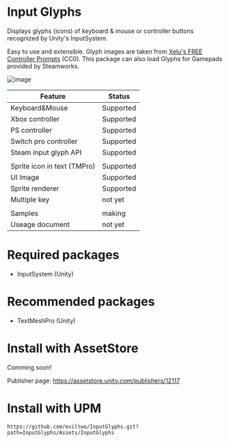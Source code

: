 # Input Glyphs
Displays glyphs (icons) of keyboard & mouse or controller buttons recognized by Unity's InputSystem.

Easy to use and extensible. Glyph images are taken from [Xelu's FREE Controller Prompts](https://thoseawesomeguys.com/prompts/) (CC0). This package can also load Glyphs for Gamepads provided by Steamworks.

![image](https://github.com/eviltwo/InputGlyphs/assets/7721151/30d87848-11fd-462c-845c-00fdfa8a12e7)


|Feature|Status|
|---|---|
|Keyboard&Mouse|Supported|
|Xbox controller|Supported|
|PS controller|Supported|
|Switch pro controller|Supported|
|Steam input glyph API|Supported|
|||
|Sprite icon in text (TMPro)|Supported|
|UI Image|Supported|
|Sprite renderer|Supported|
|Multiple key|not yet|
|||
|Samples|making|
|Useage document|not yet|

# Required packages
- InputSystem (Unity)

# Recommended packages
- TextMeshPro (Unity)

# Install with AssetStore
Comming soon!

Publisher page: https://assetstore.unity.com/publishers/12117

# Install with UPM
```
https://github.com/eviltwo/InputGlyphs.git?path=InputGlyphs/Assets/InputGlyphs
```
